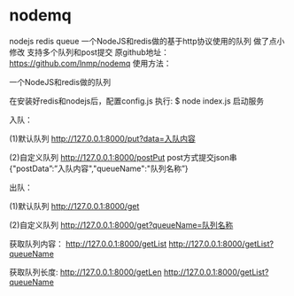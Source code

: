 # nodemq
nodejs redis queue
一个NodeJS和redis做的基于http协议使用的队列 做了点小修改 支持多个队列和post提交
原github地址：https://github.com/lnmp/nodemq
使用方法：

一个NodeJS和redis做的队列

在安装好redis和nodejs后，配置config.js
执行: $ node index.js 启动服务


入队：

(1)默认队列
http://127.0.0.1:8000/put?data=入队内容

(2)自定义队列
http://127.0.0.1:8000/postPut
post方式提交json串  {"postData”:”入队内容","queueName":"队列名称”}

出队：

(1)默认队列
http://127.0.0.1:8000/get

(2)自定义队列
http://127.0.0.1:8000/get?queueName=队列名称


获取队列内容：
http://127.0.0.1:8000/getList
http://127.0.0.1:8000/getList?queueName

获取队列长度:
http://127.0.0.1:8000/getLen
http://127.0.0.1:8000/getList?queueName
